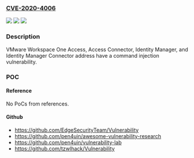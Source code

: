 ### [CVE-2020-4006](https://cve.mitre.org/cgi-bin/cvename.cgi?name=CVE-2020-4006)
![](https://img.shields.io/static/v1?label=Product&message=VMware%20Workspace%20One%20Access%20(Access)%2C%20VMware%20Workspace%20One%20Access%20Connector%20(Access%20Connector)%2C%20VMware%20Identity%20Manager%20(vIDM)%2C%20VMware%20Identity%20Manager%20Connector%20(vIDM%20Connector)%2C%20VMware%20Cloud%20Foundation%2C%20vRealize%20Suite%20Lifecycle%20Manager&color=blue)
![](https://img.shields.io/static/v1?label=Version&message=n%2Fa&color=blue)
![](https://img.shields.io/static/v1?label=Vulnerability&message=Command%20Injection&color=brighgreen)

### Description

VMware Workspace One Access, Access Connector, Identity Manager, and Identity Manager Connector address have a command injection vulnerability.

### POC

#### Reference
No PoCs from references.

#### Github
- https://github.com/EdgeSecurityTeam/Vulnerability
- https://github.com/pen4uin/awesome-vulnerability-research
- https://github.com/pen4uin/vulnerability-lab
- https://github.com/tzwlhack/Vulnerability

